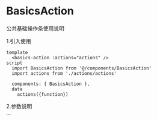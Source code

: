 
# BasicsAction

公共基础操作条使用说明

1.引入使用  
```
template
  <basics-action :actions="actions" />
script
  import BasicsAction from '@/components/BasicsAction'
  import actions from './actions/actions'

  components: { BasicsAction },
  data
    actions({function})
```
2.参数说明  
...